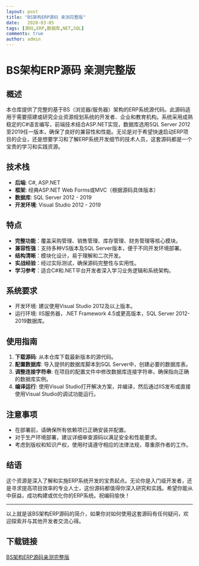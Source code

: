 ```yaml
---
layout: post
title: "BS架构ERP源码 亲测完整版"
date:   2020-03-05
tags: [源码,ERP,数据库,NET,SQL]
comments: true
author: admin
---
```

# BS架构ERP源码 亲测完整版

## 概述

本仓库提供了完整的基于BS（浏览器/服务器）架构的ERP系统源代码。此源码适用于需要搭建或研究企业资源规划系统的开发者、企业和教育机构。系统采用成熟稳定的C#语言编写，前端技术结合ASP.NET实现，数据库选用SQL Server 2012至2019任一版本，确保了良好的兼容性和性能。无论是对于希望快速启动ERP项目的企业，还是想要学习和了解ERP系统开发细节的技术人员，这套源码都是一个宝贵的学习和实践资源。

## 技术栈

- **后端**: C#, ASP.NET
- **框架**: 经典ASP.NET Web Forms或MVC（根据源码具体版本）
- **数据库**: SQL Server 2012 - 2019
- **开发环境**: Visual Studio 2012 - 2019

## 特点

- **完整功能**：覆盖采购管理、销售管理、库存管理、财务管理等核心模块。
- **兼容性强**：支持多种VS版本及SQL Server版本，便于不同开发环境部署。
- **结构清晰**：模块化设计，易于理解和二次开发。
- **实战经验**：经过实际测试，确保源码完整性与实用性。
- **学习参考**：适合C#和.NET平台开发者深入学习业务逻辑和系统架构。

## 系统要求

- 开发环境: 建议使用Visual Studio 2012及以上版本。
- 运行环境: IIS服务器，.NET Framework 4.5或更高版本，SQL Server 2012-2019数据库。

## 使用指南

1. **下载源码**: 从本仓库下载最新版本的源代码。
2. **配置数据库**: 导入提供的数据库脚本到SQL Server中，创建必要的数据库表。
3. **调整连接字符串**: 在项目的配置文件中修改数据库连接字符串，确保指向正确的数据库实例。
4. **编译运行**: 使用Visual Studio打开解决方案，并编译，然后通过IIS发布或直接使用Visual Studio的调试功能运行。

## 注意事项

- 在部署前，请确保所有依赖项已正确安装并配置。
- 对于生产环境部署，建议详细审查源码以满足安全和性能要求。
- 考虑到版权和知识产权，使用时请遵守相应的法律法规，尊重原作者的工作。

## 结语

这个资源是深入了解和实施ERP系统开发的宝贵起点。无论你是入门级开发者，还是寻求提高项目效率的专业人士，这份源码都值得你深入研究和实践。希望你能从中获益，成功构建或优化你的ERP系统。祝编码愉快！

--- 

以上就是该BS架构ERP源码的简介，如果你对如何使用这套源码有任何疑问，欢迎探索并与其他开发者交流心得。

## 下载链接

[BS架构ERP源码亲测完整版](https://pan.quark.cn/s/0250bebc1c72)